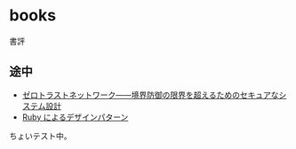 # books

書評

## 途中

- [ゼロトラストネットワーク――境界防御の限界を超えるためのセキュアなシステム設計](https://amzn.to/38jD8Fi)
- [Ruby によるデザインパターン](https://www)

ちょいテスト中。


